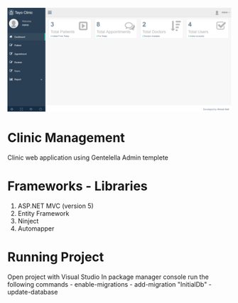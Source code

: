 
![Dashboard](https://github.com/AhmedMah/ClinicManagement/blob/master/ClinicManagement/Content/images/d1.PNG)

# Clinic Management

Clinic web application using Gentelella Admin templete

# Frameworks - Libraries

1. ASP.NET MVC (version 5)
2. Entity Framework
3. Ninject
4. Automapper

# Running Project

Open project with Visual Studio
In package manager console run the following commands
    - enable-migrations
    - add-migration "InitialDb"
    - update-database

